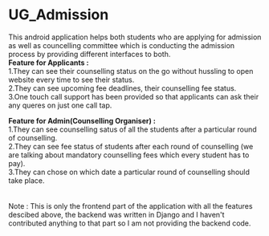 # UG_Admission
This android application helps both students who are applying for admission as well as councelling committee which is conducting the admission process by providing different interfaces to both.<br>
<strong>Feature for Applicants :</strong><br> 
1.They can see their counselling status on the go without hussling to open website every time to see their status.<br>
2.They can see upcoming fee deadlines, their counselling fee status.<br>
3.One touch call support has been provided so that applicants can ask their any queres on just one call tap.

<strong>Feature for Admin(Counselling Organiser) :</strong><br> 
1.They can see counselling satus of all the students after a particular round of counselling.<br>
2.They can see fee status of students after each round of counselling (we are talking about mandatory counselling fees which every student has to pay).<br>
3.They can chose on which date a particular round of counselling should take place.<br>
<br>
<br>
Note : This is only the frontend part of the application with all the features descibed above, the backend was written in Django and I haven't contributed anything to that part so I am not providing the backend code.
